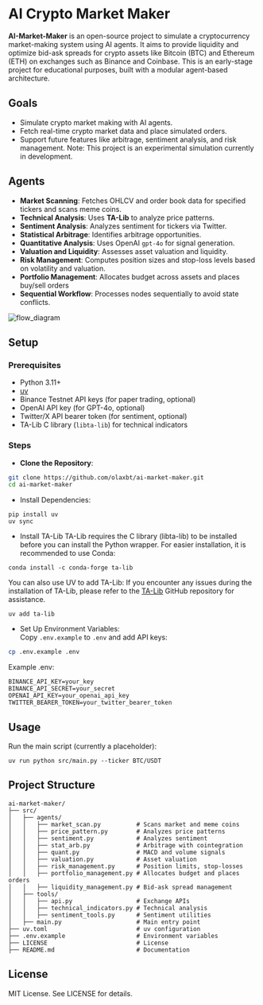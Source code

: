 # AI Crypto Market Maker

**AI-Market-Maker** is an open-source project to simulate a cryptocurrency market-making system using AI agents. It aims to provide liquidity and optimize bid-ask spreads for crypto assets like Bitcoin (BTC) and Ethereum (ETH) on exchanges such as Binance and Coinbase. This is an early-stage project for educational purposes, built with a modular agent-based architecture.

## Goals

- Simulate crypto market making with AI agents.
- Fetch real-time crypto market data and place simulated orders.
- Support future features like arbitrage, sentiment analysis, and risk management.
  Note: This project is an experimental simulation currently in development.

## Agents

- **Market Scanning**: Fetches OHLCV and order book data for specified tickers and scans meme coins.
- **Technical Analysis**: Uses **TA-Lib** to analyze price patterns.
- **Sentiment Analysis**: Analyzes sentiment for tickers via Twitter.
- **Statistical Arbitrage**: Identifies arbitrage opportunities.
- **Quantitative Analysis**: Uses OpenAI `gpt-4o` for signal generation.
- **Valuation and Liquidity**: Assesses asset valuation and liquidity.
- **Risk Management**: Computes position sizes and stop-loss levels based on volatility and valuation.
- **Portfolio Management**: Allocates budget across assets and places buy/sell orders
- **Sequential Workflow**: Processes nodes sequentially to avoid state conflicts.

![flow_diagram](https://github.com/user-attachments/assets/b07dc7b2-e482-416a-b684-7bc40cced45c)

## Setup


### Prerequisites

- Python 3.11+
- [uv](https://github.com/astral-sh/uv)
- Binance Testnet API keys (for paper trading, optional)
- OpenAI API key (for GPT-4o, optional)
- Twitter/X API bearer token (for sentiment, optional)
- TA-Lib C library (`libta-lib`) for technical indicators

### Steps

- **Clone the Repository**:

```bash
git clone https://github.com/olaxbt/ai-market-maker.git
cd ai-market-maker
```

- Install Dependencies:

```
pip install uv
uv sync
```

- Install TA-Lib
  TA-Lib requires the C library (libta-lib) to be installed before you can install the Python wrapper. For easier installation, it is recommended to use Conda:

```
conda install -c conda-forge ta-lib
```

You can also use UV to add TA-Lib:
If you encounter any issues during the installation of TA-Lib, please refer to the [TA-Lib](https://github.com/TA-Lib/ta-lib-python) GitHub repository for assistance.

```
uv add ta-lib
```

- Set Up Environment Variables:  
   Copy `.env.example` to `.env` and add API keys:

```bash
cp .env.example .env
```

Example .env:

```
BINANCE_API_KEY=your_key
BINANCE_API_SECRET=your_secret
OPENAI_API_KEY=your_openai_api_key
TWITTER_BEARER_TOKEN=your_twitter_bearer_token
```

## Usage

Run the main script (currently a placeholder):

```
uv run python src/main.py --ticker BTC/USDT
```

## Project Structure

```
ai-market-maker/
├── src/
│   ├── agents/
│   │   ├── market_scan.py          # Scans market and meme coins
│   │   ├── price_pattern.py        # Analyzes price patterns
│   │   ├── sentiment.py            # Analyzes sentiment
│   │   ├── stat_arb.py             # Arbitrage with cointegration
│   │   ├── quant.py                # MACD and volume signals
│   │   ├── valuation.py            # Asset valuation
│   │   ├── risk_management.py      # Position limits, stop-losses
│   │   ├── portfolio_management.py # Allocates budget and places orders
│   │   ├── liquidity_management.py # Bid-ask spread management
│   ├── tools/
│   │   ├── api.py                  # Exchange APIs
│   │   ├── technical_indicators.py # Technical analysis
│   │   ├── sentiment_tools.py      # Sentiment utilities
│   ├── main.py                     # Main entry point
├── uv.toml                         # uv configuration
├── .env.example                    # Environment variables
├── LICENSE                         # License
├── README.md                       # Documentation
```

## License

MIT License. See LICENSE for details.
